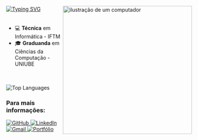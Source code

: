 <!-- Ilustração do computador -->
<img src="https://raw.githubusercontent.com/MicaelliMedeiros/micaellimedeiros/master/image/computer-illustration.png" 
     alt="ilustração de um computador" 
     width="350px" 
     align="right" />


<div align="left">
<!-- Texto animado -->
<a href="https://git.io/typing-svg">
  <img src="https://readme-typing-svg.demolab.com?font=Fira+Code&size=25&pause=10&color=F037FF&width=435&lines=Bem+vindo(a)!;Isabela+Cristina" 
       alt="Typing SVG" />
</a>

<!-- Informações acadêmicas -->
<div style="text-align: left; padding: 20px 0;">
  <ul>
    <li>💻 <strong>Técnica</strong> em Informática - IFTM</li>
    <li>🎓 <strong>Graduanda</strong> em Ciências da Computação - UNIUBE</li>
  </ul>
</div>

<!-- Link do portfólio -->


<!-- Linguagens mais usadas -->
<img src="https://github-readme-stats.vercel.app/api/top-langs/?username=isabelacode&theme=radical&show_icons=true&hide_border=true&layout=compact" 
     alt="Top Languages" />

<!-- Contato e redes sociais -->
<h3>Para mais informações:</h3>
<p>
  <a href="https://github.com/isabelacode" target="_blank">
    <img alt="GitHub" src="https://img.shields.io/badge/GitHub-%2312100E?style=flat-square&logo=github&logoColor=white" />
  </a>

  <a href="https://www.linkedin.com/in/isabela-cristina-silveira/" target="_blank">
    <img alt="LinkedIn" src="https://img.shields.io/badge/LinkedIn-0e76a8?style=flat-square&logo=linkedin&logoColor=white" />
  </a>

  <a href="mailto:isabelacristinasilveira1@gmail.com" title="Gmail">
    <img src="https://img.shields.io/badge/Gmail-FF0000?style=flat-square&logo=gmail&logoColor=white" alt="Gmail" />
  </a>
  <a href="https://portfolio-isabela-cristinas-projects.vercel.app/" target="_blank">
    <img src="https://img.shields.io/badge/Portfólio-%23F037FF?style=flat-square&logo=vercel&logoColor=white" alt="Portfólio" />
  </a>

</p>
</div>

